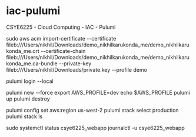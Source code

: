 # iac-pulumi
CSYE6225 - Cloud Computing - IAC - Pulumi


sudo aws acm import-certificate --certificate fileb:///Users/nikhil/Downloads/demo_nikhilkarukonda_me/demo_nikhilkarukonda_me.crt --certificate-chain fileb:///Users/nikhil/Downloads/demo_nikhilkarukonda_me/demo_nikhilkarukonda_me.ca-bundle --private-key fileb:///Users/nikhil/Downloads/private.key --profile demo


pulumi login --local

pulumi new --force
export AWS_PROFILE=dev
echo $AWS_PROFILE
pulumi up
pulumi destroy

pulumi config set aws:region us-west-2
pulumi stack select production
pulumi stack ls

sudo systemctl status csye6225_webapp
journalctl -u csye6225_webapp